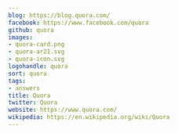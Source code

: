 ```yaml
---
blog: https://blog.quora.com/
facebook: https://www.facebook.com/quora
github: quora
images:
- quora-card.png
- quora-ar21.svg
- quora-icon.svg
logohandle: quora
sort: quora
tags:
- answers
title: Quora
twitter: Quora
website: https://www.quora.com/
wikipedia: https://en.wikipedia.org/wiki/Quora
---
```


